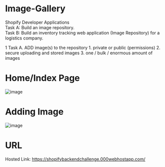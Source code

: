 # Image-Gallery
Shopify Developer Applications      
Task A: Build an image repository.  
Task B: Build an inventory tracking web application (Image Repository) for a logistics company.  

1 Task A. ADD image(s) to the repository
    1. private or public (permissions)
    2. secure uploading and stored images
    3. one / bulk / enormous amount of images 
 


# Home/Index Page
![image](https://user-images.githubusercontent.com/59449776/148281294-f9f0c491-2e0f-4efd-9ec7-78a5d45f707a.png)

# Adding Image
![image](https://user-images.githubusercontent.com/59449776/148282133-e7f0db0c-4c00-4fea-b7d4-8e15c256610d.png)

# URL
Hosted Link: https://shopifybackendchallenge.000webhostapp.com/
